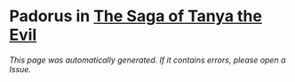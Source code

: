 # Padorus in [The Saga of Tanya the Evil](https://myanimelist.net/manga/88930/Youjo_Senki)

###### This page was automatically generated. If it contains errors, please open a Issue.
